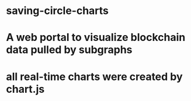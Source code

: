 # saving-circle-charts
# A web portal to visualize blockchain data pulled by subgraphs
# all real-time charts were created by chart.js